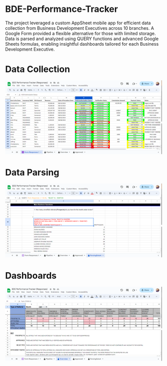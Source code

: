 # BDE-Performance-Tracker

The project leveraged a custom AppSheet mobile app for efficient data collection from Business Development Executives across 10 branches. A Google Form provided a flexible alternative for those with limited storage. Data is parsed and analyzed using QUERY functions and advanced Google Sheets formulas, enabling insightful dashboards tailored for each Business Development Executive.

Data Collection
===============

![](images/Data_Collection.png)

Data Parsing
============

![](images/Data_Parsing.png)

Dashboards
==========

![](images/Overview_Dashboard.png)
